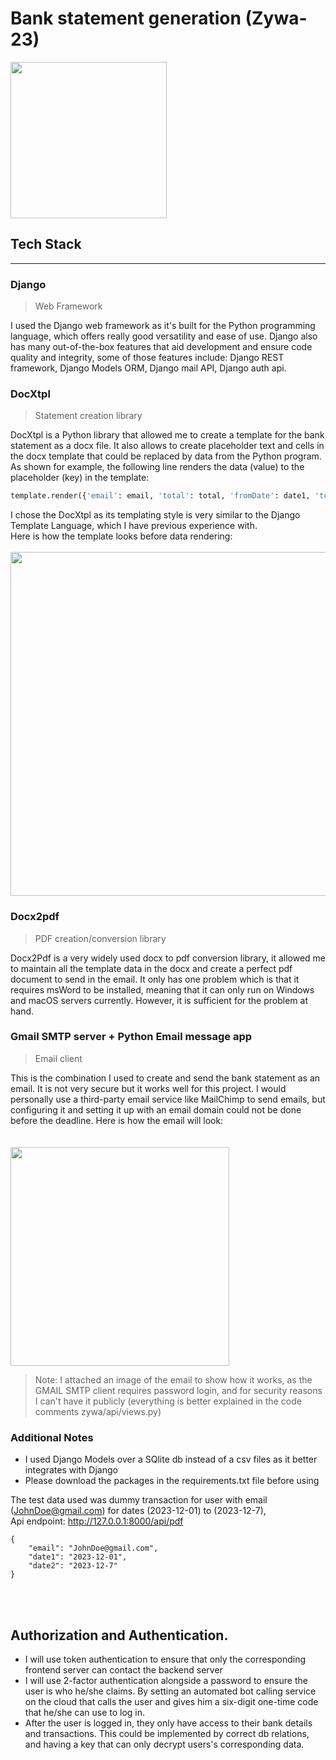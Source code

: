 # Bank statement generation (Zywa-23)

<img src="https://github.com/Emad-Eldin-G/Transactions-details/blob/main/logo.png" width="250">

## Tech Stack
------------------------------------  
### Django
> Web Framework
  
I used the Django web framework as it's built for the Python programming language, which offers really good versatility and ease of use. Django also has many out-of-the-box features that aid development and ensure code quality and integrity, some of those features include: Django REST framework, Django Models ORM, Django mail API, Django auth api.  


### DocXtpl
> Statement creation library

DocXtpl is a Python library that allowed me to create a template for the bank statement as a docx file. It also allows to create placeholder text and cells in the docx template that could be replaced by data from the Python program. As shown for example, the following line renders the data (value) to the placeholder (key) in the template:
```python
template.render({'email': email, 'total': total, 'fromDate': date1, 'toDate': date2, 'invoice_list': transactionsList})
```
I chose the DocXtpl as its templating style is very similar to the Django Template Language, which I have previous experience with.  
Here is how the template looks before data rendering:  
<br>
<img src="https://github.com/Emad-Eldin-G/Transactions-details/blob/main/template.png" width=550>  


### Docx2pdf
> PDF creation/conversion library

Docx2Pdf is a very widely used docx to pdf conversion library, it allowed me to maintain all the template data in the docx and create a perfect pdf document to send in the email. It only has one problem which is that it requires msWord to be installed, meaning that it can only run on Windows and macOS servers currently. However, it is sufficient for the problem at hand.


### Gmail SMTP server + Python Email message app  
> Email client

This is the combination I used to create and send the bank statement as an email. It is not very secure but it works well for this project. I would personally use a third-party email service like MailChimp to send emails, but configuring it and setting it up with an email domain could not be done before the deadline. Here is how the email will look:  
<br>
<br>
<img src="https://github.com/Emad-Eldin-G/Transactions-details/blob/main/email.jpg" width=350>  
> Note: I attached an image of the email to show how it works, as the GMAIL SMTP client requires password login, and for security reasons I can't have it publicly (everything is better explained in the code comments zywa/api/views.py)


### Additional Notes  
- I used Django Models over a SQlite db instead of a csv files as it better integrates with Django
- Please download the packages in the requirements.txt file before using

The test data used was dummy transaction for user with email (JohnDoe@gmail.com) for dates (2023-12-01) to (2023-12-7),  
Api endpoint: http://127.0.0.1:8000/api/pdf  
```
{
    "email": "JohnDoe@gmail.com",
    "date1": "2023-12-01",
    "date2": "2023-12-7"
}
```

<br>
<br>

## Authorization and Authentication. 
- I will use token authentication to ensure that only the corresponding frontend server can contact the backend server
- I will use 2-factor authentication alongside a password to ensure the user is who he/she claims. By setting an automated bot calling service on the cloud that calls the user and gives him a six-digit one-time code that he/she can use to log in.
- After the user is logged in, they only have access to their bank details and transactions. This could be implemented by correct db relations, and having a key that can only decrypt users's corresponding data.

